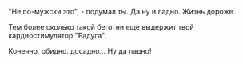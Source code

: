 "Не по-мужски это", - подумал ты. Да ну и ладно. Жизнь дороже.

Тем более сколько такой беготни еще выдержит твой кардиостимулятор "Радуга".

Конечно, обидно. досадно... Ну да ладно!